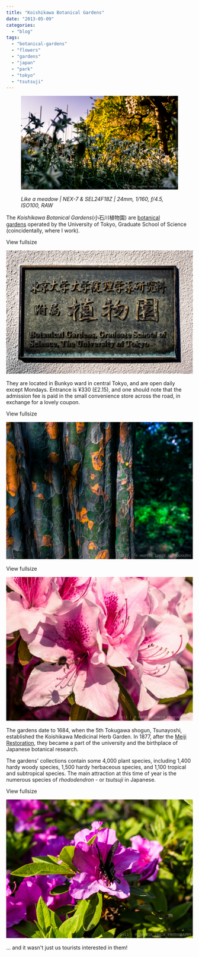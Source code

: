 ```yaml
---
title: "Koishikawa Botanical Gardens"
date: "2013-05-09"
categories: 
  - "blog"
tags: 
  - "botanical-gardens"
  - "flowers"
  - "gardens"
  - "japan"
  - "park"
  - "tokyo"
  - "tsutsuji"
---
```


<figure>

![Like a meadow | NEX-7 &amp; SEL24F18Z | 24mm, 1/160, f/4.5, ISO100, RAW](/assets/images/e513b-meadow.jpg)

<figcaption>



_Like a meadow | NEX-7 & SEL24F18Z | 24mm, 1/160, f/4.5, ISO100, RAW_





</figcaption>



</figure>

The _Koishikawa Botanical Gardens_(小石川植物園) are [botanical gardens](http://en.wikipedia.org/wiki/Botanical_garden) operated by the University of Tokyo, Graduate School of Science (coincidentally, where I work).

View fullsize

![DSC05242.jpg](/assets/images/2890d-dsc05242.jpg)

They are located in Bunkyo ward in central Tokyo, and are open daily except Mondays. Entrance is ¥330 (£2.15), and one should note that the admission fee is paid in the small convenience store across the road, in exchange for a lovely coupon.

View fullsize

![DSC05296.jpg](/assets/images/cb202-dsc05296.jpg)

View fullsize

![DSC05283.jpg](/assets/images/f2b2e-dsc05283.jpg)

The gardens date to 1684, when the 5th Tokugawa shogun, Tsunayoshi, established the Koishikawa Medicinal Herb Garden. In 1877, after the [Meiji Restoration](http://en.wikipedia.org/wiki/Meiji_Restoration), they became a part of the university and the birthplace of Japanese botanical research.

The gardens' collections contain some 4,000 plant species, including 1,400 hardy woody species, 1,500 hardy herbaceous species, and 1,100 tropical and subtropical species. The main attraction at this time of year is the numerous species of _rhododendron -_ or _tsutsuji_ in Japanese.

View fullsize

![DSC05310.jpg](/assets/images/05161-dsc05310.jpg)

... and it wasn't just us tourists interested in them!
